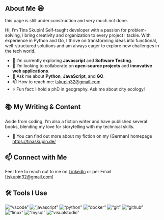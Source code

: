 ## About Me :smile:

this page is still under construction and very much not done. 

Hi, I’m Tina Skupin! Self-taught developer with a passion for problem-solving, I bring creativity and organization to every project I tackle. With experience in Python and Go, I thrive on transforming ideas into functional, well-structured solutions and am always eager to explore new challenges in the tech world.
- :seedling: I’m currently exploring **Javascript** and **Software Testing**.
- :handshake: I’m looking to collaborate on **open-source projects** and **innovative web applications**.
- :speech_balloon: Ask me about **Python**, **JavaScript**, and **GO**.
- :mailbox: How to reach me: [tskupin32@gmail.com](tskupin32@gmail.com)
- :zap: Fun fact: I hold a phD in geography. Ask me about city ecology!

## :books: My Writing & Content
Aside from coding, I’m also a fiction writer and have published several books, blending my love for storytelling with my technical skills.

- :book: You can find out more about my fiction on my (German) homepage https://tinaskupin.de/

## :mailbox: Connect with Me
Feel free to reach out to me on [LinkedIn](https://www.linkedin.com/in/tina-skupin-70b94a53/) or per Email [tskupin32@gmail.com] 
## :hammer_and_wrench: Tools I Use
<p align=“left”>
<img src=“https://github.com/devicons/devicon/tree/v2.16.0/icons/vscode/vscode-original.svg” alt=“vscode” width=“30" height=“30”/>
<img src=“https://raw.githubusercontent.com/devicons/devicon/master/icons/javascript/javascript-original.svg” alt=“javascript” width=“30" height=“30” />
<img src=“https://cdn.jsdelivr.net/gh/devicons/devicon/icons/python/python-original.svg” alt=“python” width=“30" height=“30”/>
<img src=“https://github.com/devicons/devicon/blob/v2.16.0/icons/go/go-plain.svg” alt=“docker” width=“30" height=“30”/>
<img src=“https://cdn.jsdelivr.net/gh/devicons/devicon/icons/git/git-original.svg” alt=“git” width=“30" height=“30”/>
<img src=“https://cdn.jsdelivr.net/gh/devicons/devicon/icons/github/github-original-wordmark.svg” alt=“github” width=“30" height=“30”/>
<img src=“https://cdn.jsdelivr.net/gh/devicons/devicon/icons/linux/linux-original.svg” alt=“linux” width=“30" height=“30”/>
<img src=“https://cdn.jsdelivr.net/gh/devicons/devicon/icons/mysql/mysql-original-wordmark.svg” alt=“mysql” width=“30" height=“30”/>
<img src=“https://cdn.jsdelivr.net/gh/devicons/devicon/icons/visualstudio/visualstudio-plain.svg” alt=“visualstudio” width=“30" height=“30”/>
</p>